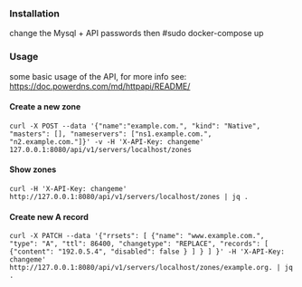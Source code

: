 ### Installation

change the Mysql + API passwords then #sudo docker-compose up

### Usage

some basic usage of the API, for more info see: https://doc.powerdns.com/md/httpapi/README/

#### Create a new zone
`curl -X POST --data '{"name":"example.com.", "kind": "Native", "masters": [], "nameservers": ["ns1.example.com.", "n2.example.com."]}' -v -H 'X-API-Key: changeme' 127.0.0.1:8080/api/v1/servers/localhost/zones`


#### Show zones
`curl -H 'X-API-Key: changeme' http://127.0.0.1:8080/api/v1/servers/localhost/zones | jq .`

#### Create new A record
`curl -X PATCH --data '{"rrsets": [ {"name": "www.example.com.", "type": "A", "ttl": 86400, "changetype": "REPLACE", "records": [ {"content": "192.0.5.4", "disabled": false } ] } ] }' -H 'X-API-Key: changeme' http://127.0.0.1:8080/api/v1/servers/localhost/zones/example.org. | jq .`
